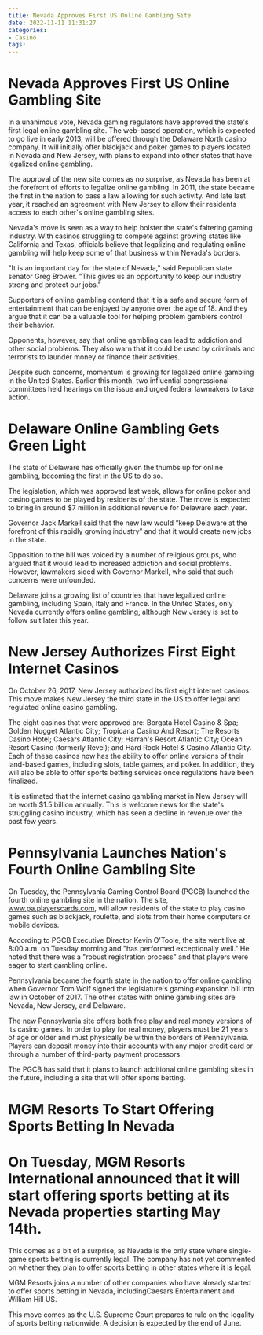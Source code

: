 ```yaml
---
title: Nevada Approves First US Online Gambling Site
date: 2022-11-11 11:31:27
categories:
- Casino
tags:
---
```



#  Nevada Approves First US Online Gambling Site

In a unanimous vote, Nevada gaming regulators have approved the state's first legal online gambling site. The web-based operation, which is expected to go live in early 2013, will be offered through the Delaware North casino company. It will initially offer blackjack and poker games to players located in Nevada and New Jersey, with plans to expand into other states that have legalized online gambling.

The approval of the new site comes as no surprise, as Nevada has been at the forefront of efforts to legalize online gambling. In 2011, the state became the first in the nation to pass a law allowing for such activity. And late last year, it reached an agreement with New Jersey to allow their residents access to each other's online gambling sites.

Nevada's move is seen as a way to help bolster the state's faltering gaming industry. With casinos struggling to compete against growing states like California and Texas, officials believe that legalizing and regulating online gambling will help keep some of that business within Nevada's borders.

"It is an important day for the state of Nevada," said Republican state senator Greg Brower. "This gives us an opportunity to keep our industry strong and protect our jobs."

Supporters of online gambling contend that it is a safe and secure form of entertainment that can be enjoyed by anyone over the age of 18. And they argue that it can be a valuable tool for helping problem gamblers control their behavior.

Opponents, however, say that online gambling can lead to addiction and other social problems. They also warn that it could be used by criminals and terrorists to launder money or finance their activities.

Despite such concerns, momentum is growing for legalized online gambling in the United States. Earlier this month, two influential congressional committees held hearings on the issue and urged federal lawmakers to take action.

#  Delaware Online Gambling Gets Green Light

The state of Delaware has officially given the thumbs up for online gambling, becoming the first in the US to do so.

The legislation, which was approved last week, allows for online poker and casino games to be played by residents of the state. The move is expected to bring in around $7 million in additional revenue for Delaware each year.

Governor Jack Markell said that the new law would “keep Delaware at the forefront of this rapidly growing industry” and that it would create new jobs in the state.

Opposition to the bill was voiced by a number of religious groups, who argued that it would lead to increased addiction and social problems. However, lawmakers sided with Governor Markell, who said that such concerns were unfounded.

Delaware joins a growing list of countries that have legalized online gambling, including Spain, Italy and France. In the United States, only Nevada currently offers online gambling, although New Jersey is set to follow suit later this year.

#  New Jersey Authorizes First Eight Internet Casinos

On October 26, 2017, New Jersey authorized its first eight internet casinos. This move makes New Jersey the third state in the US to offer legal and regulated online casino gambling.

The eight casinos that were approved are:
Borgata Hotel Casino & Spa; Golden Nugget Atlantic City; Tropicana Casino And Resort; The Resorts Casino Hotel; Caesars Atlantic City; Harrah's Resort Atlantic City; Ocean Resort Casino (formerly Revel); and Hard Rock Hotel & Casino Atlantic City.
Each of these casinos now has the ability to offer online versions of their land-based games, including slots, table games, and poker. In addition, they will also be able to offer sports betting services once regulations have been finalized.

It is estimated that the internet casino gambling market in New Jersey will be worth $1.5 billion annually. This is welcome news for the state's struggling casino industry, which has seen a decline in revenue over the past few years.

#  Pennsylvania Launches Nation's Fourth Online Gambling Site

On Tuesday, the Pennsylvania Gaming Control Board (PGCB) launched the fourth online gambling site in the nation. The site, www.pa.playerscards.com, will allow residents of the state to play casino games such as blackjack, roulette, and slots from their home computers or mobile devices.

According to PGCB Executive Director Kevin O'Toole, the site went live at 8:00 a.m. on Tuesday morning and "has performed exceptionally well." He noted that there was a "robust registration process" and that players were eager to start gambling online.

Pennsylvania became the fourth state in the nation to offer online gambling when Governor Tom Wolf signed the legislature's gaming expansion bill into law in October of 2017. The other states with online gambling sites are Nevada, New Jersey, and Delaware.

The new Pennsylvania site offers both free play and real money versions of its casino games. In order to play for real money, players must be 21 years of age or older and must physically be within the borders of Pennsylvania. Players can deposit money into their accounts with any major credit card or through a number of third-party payment processors.

The PGCB has said that it plans to launch additional online gambling sites in the future, including a site that will offer sports betting.

#  MGM Resorts To Start Offering Sports Betting In Nevada

# On Tuesday, MGM Resorts International announced that it will start offering sports betting at its Nevada properties starting May 14th.

This comes as a bit of a surprise, as Nevada is the only state where single-game sports betting is currently legal. The company has not yet commented on whether they plan to offer sports betting in other states where it is legal.

MGM Resorts joins a number of other companies who have already started to offer sports betting in Nevada, includingCaesars Entertainment and William Hill US.

This move comes as the U.S. Supreme Court prepares to rule on the legality of sports betting nationwide. A decision is expected by the end of June.